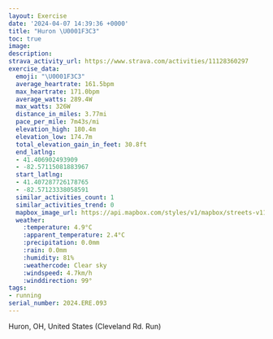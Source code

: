 ```yaml
---
layout: Exercise
date: '2024-04-07 14:39:36 +0000'
title: "Huron \U0001F3C3"
toc: true
image:
description:
strava_activity_url: https://www.strava.com/activities/11128360297
exercise_data:
  emoji: "\U0001F3C3"
  average_heartrate: 161.5bpm
  max_heartrate: 171.0bpm
  average_watts: 289.4W
  max_watts: 326W
  distance_in_miles: 3.77mi
  pace_per_mile: 7m43s/mi
  elevation_high: 180.4m
  elevation_low: 174.7m
  total_elevation_gain_in_feet: 30.8ft
  end_latlng:
  - 41.406902493909
  - -82.57115081883967
  start_latlng:
  - 41.407287726178765
  - -82.57123338058591
  similar_activities_count: 1
  similar_activities_trend: 0
  mapbox_image_url: https://api.mapbox.com/styles/v1/mapbox/streets-v11/static/path-5+787af2-1.0(wcv%7BFd%60~vNpYm%5BnAmAh%40s%40t%40m%40jCuCnYmi%40J_%40IU%3FEV_%40nAcC%60BuCd%40cAb%40w%40BSOu%40%40SPWd%40QFIBIGoBYGKI_CgC%7D%40g%40SSg%40a%40I%3FC%40GPWIyAyAi%40a%40uB_Cm%40e%40m%40u%40c%40q%40a%40y%40eEiGmBqBkByBw%40u%40uAiAu%40w%40e%40a%40_%40Yo%40YDBF%40OKl%40Z%7CCtCx%40p%40b%40XXXv%40%7C%40%7C%40%7C%40v%40dA%7C%40fAxElHb%40p%40~%40hAJNHb%40v%40%60ABJAFU%60%40Id%40GT%5Dj%40W%5Ca%40n%40gAlBCTBn%40Cd%40Kd%40Wn%40Ij%40%3FVD%5CDN%60%40j%40Pf%40%60BhB%3FHEPFBV%3FNJtCfDf%40b%40V%60%40%40LEL%5Bf%40gCrEwB%7CDg%40fAa%40r%40IHkC%60Ao%40dDOfBcE%7CHiAdBiQrRgBpBsBvBaBlB%7BEbF),pin-s-s+e5b22e(-82.57043,41.4062),pin-s-f+89ae00(-82.57017000000008,41.406099999999995)/auto/800x800?access_token=pk.eyJ1Ijoiam9zaGJlY2ttYW4iLCJhIjoiY205eWR2aDd1MWZ6djJrbXc4a3M0bWZleiJ9.XiG9OWkNcZk2QzjJbxLB4A
  weather:
    :temperature: 4.9°C
    :apparent_temperature: 2.4°C
    :precipitation: 0.0mm
    :rain: 0.0mm
    :humidity: 81%
    :weathercode: Clear sky
    :windspeed: 4.7km/h
    :winddirection: 99°
tags:
- running
serial_number: 2024.ERE.093
---
```

Huron, OH, United States (Cleveland Rd. Run)

